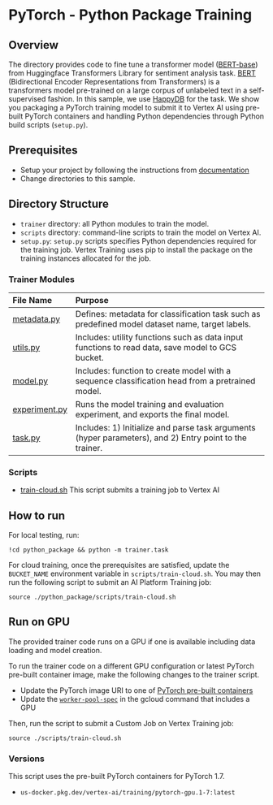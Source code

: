 # PyTorch - Python Package Training

## Overview

The directory provides code to fine tune a transformer model ([BERT-base](https://huggingface.co/bert-base-cased)) from Huggingface Transformers Library for sentiment analysis task.  [BERT](https://ai.googleblog.com/2018/11/open-sourcing-bert-state-of-art-pre.html) (Bidirectional Encoder Representations from Transformers) is a transformers model pre-trained on a large corpus of unlabeled text in a self-supervised fashion. In this sample, we use [HappyDB](https://www.kaggle.com/datasets/ritresearch/happydb) for the task. We show you packaging a PyTorch training model to submit it to Vertex AI using pre-built PyTorch containers and handling Python dependencies through Python build scripts (`setup.py`). 

## Prerequisites
* Setup your project by following the instructions from [documentation](https://cloud.google.com/vertex-ai/docs/start/cloud-environment)
* Change directories to this sample.

## Directory Structure

* `trainer` directory: all Python modules to train the model.
* `scripts` directory: command-line scripts to train the model on Vertex AI.
* `setup.py`: `setup.py` scripts specifies Python dependencies required for the training job. Vertex Training uses pip to install the package on the training instances allocated for the job.

### Trainer Modules
| File Name | Purpose |
| :-------- | :------ |
| [metadata.py](trainer/metadata.py) | Defines: metadata for classification task such as predefined model dataset name, target labels. |
| [utils.py](trainer/utils.py) | Includes: utility functions such as data input functions to read data, save model to GCS bucket. |
| [model.py](trainer/model.py) | Includes: function to create model with a sequence classification head from a pretrained model. |
| [experiment.py](trainer/experiment.py) | Runs the model training and evaluation experiment, and exports the final model. |
| [task.py](trainer/task.py) | Includes: 1) Initialize and parse task arguments (hyper parameters), and 2) Entry point to the trainer. |

### Scripts

* [train-cloud.sh](scripts/train-cloud.sh) This script submits a training job to Vertex AI

## How to run
For local testing, run:
```
!cd python_package && python -m trainer.task
```

For cloud training, once the prerequisites are satisfied, update the
`BUCKET_NAME` environment variable in `scripts/train-cloud.sh`. You may then
run the following script to submit an AI Platform Training job:
```
source ./python_package/scripts/train-cloud.sh
```

## Run on GPU
The provided trainer code runs on a GPU if one is available including data loading and model creation.

To run the trainer code on a different GPU configuration or latest PyTorch pre-built container image, make the following changes to the trainer script.
* Update the PyTorch image URI to one of [PyTorch pre-built containers](https://cloud.google.com/vertex-ai/docs/training/pre-built-containers#available_container_images)
* Update the [`worker-pool-spec`](https://cloud.google.com/vertex-ai/docs/training/configure-compute?hl=hr) in the gcloud command that includes a GPU

Then, run the script to submit a Custom Job on Vertex Training job:
```
source ./scripts/train-cloud.sh
```

### Versions
This script uses the pre-built PyTorch containers for PyTorch 1.7.
* `us-docker.pkg.dev/vertex-ai/training/pytorch-gpu.1-7:latest`

